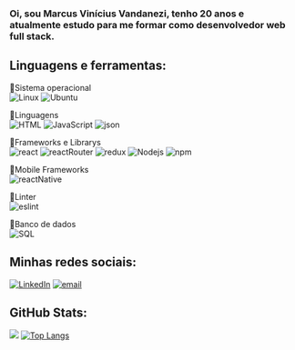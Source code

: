 ### Oi, sou Marcus Vinícius Vandanezi, tenho 20 anos e atualmente estudo para me formar como desenvolvedor web full stack. 


## Linguagens e ferramentas:
🔸Sistema operacional <br>
<a ><img alt="Linux" src="https://img.shields.io/badge/Linux-FCC624?style=for-the-badge&logo=linux&logoColor=black" /></a>
<a ><img alt="Ubuntu" src="https://img.shields.io/badge/Ubuntu-E95420?style=for-the-badge&logo=ubuntu&logoColor=white" /></a>

🔸Linguagens <br>
<a ><img alt="HTML" src="https://img.shields.io/badge/HTML5-E34F26?style=for-the-badge&logo=html5&logoColor=white" /></a>
<a ><img alt="JavaScript" src="https://img.shields.io/badge/JavaScript-323330?style=for-the-badge&logo=javascript&logoColor=F7DF1E" /></a>
<a ><img alt="json" src="https://img.shields.io/badge/json-5E5C5C?style=for-the-badge&logo=json&logoColor=white" /></a>

🔸Frameworks e Librarys <br>
<a ><img alt="react" src="https://img.shields.io/badge/React-20232A?style=for-the-badge&logo=react&logoColor=61DAFB" /></a>
<a ><img alt="reactRouter" src="https://img.shields.io/badge/React_Router-CA4245?style=for-the-badge&logo=react-router&logoColor=white" /></a>
<a ><img alt="redux" src="https://img.shields.io/badge/Redux-593D88?style=for-the-badge&logo=redux&logoColor=white" /></a>
<a ><img alt="Nodejs" src="https://img.shields.io/badge/Node.js-339933?style=for-the-badge&logo=nodedotjs&logoColor=white"/></a>
<a ><img alt="npm" src="https://img.shields.io/badge/npm-CB3837?style=for-the-badge&logo=npm&logoColor=white" /></a>

🔸Mobile Frameworks<br>
<a ><img alt="reactNative" src="https://img.shields.io/badge/React_Native-20232A?style=for-the-badge&logo=react&logoColor=61DAFB" /></a>

🔸Linter <br>
<a ><img alt="eslint" src="https://img.shields.io/badge/eslint-3A33D1?style=for-the-badge&logo=eslint&logoColor=white" /></a>

🔸Banco de dados <br>
<a ><img alt="SQL" src="https://img.shields.io/badge/MySQL-005C84?style=for-the-badge&logo=mysql&logoColor=white" /></a>


## <a> Minhas redes sociais:<a > <br>
<a href="https://www.linkedin.com/in/marcusviniciusvandanezi/"><img alt="LinkedIn" src="https://img.shields.io/badge/LinkedIn-0077B5?style=for-the-badge&logo=linkedin&logoColor=white&link=linkedin.com/in/marcusviniciusvandanezi/" /></a>
<a href="mailto:marcusvandanezi@gmail.com"><img alt="email" src="https://img.shields.io/badge/Gmail-D14836?style=for-the-badge&logo=gmail&logoColor=white" /></a>

## GitHub Stats:

[![](https://github-readme-stats.vercel.app/api?username=MarcusVandanezi&show_icons=true&hide=contribs,prs&theme=merko)](https://github.com/MarcusVandanezi/github-readme-stats)
[![Top Langs](https://github-readme-stats.vercel.app/api/top-langs/?username=MarcusVandanezi&layout=compact&theme=merko)](https://github.com/MarcusVandanezi/github-readme-stats)


